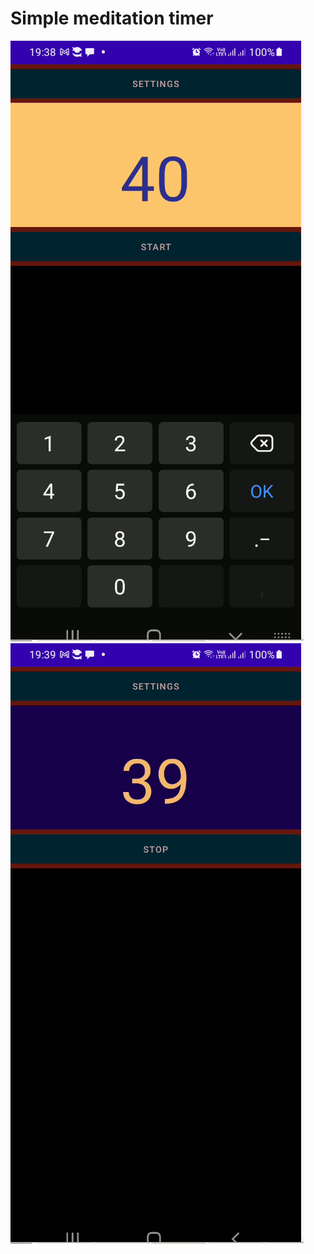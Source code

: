 Simple meditation timer
=======================

![stopped](screenshots/stopped.png) ![running](screenshots/running.png)

